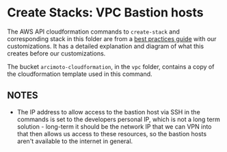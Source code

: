 # Create Stacks: VPC Bastion hosts

The AWS API cloudformation commands to `create-stack` and corresponding stack in this folder are from a [best practices guide](https://aws.amazon.com/blogs/database/deploy-an-amazon-aurora-postgresql-db-cluster-with-recommended-best-practices-using-aws-cloudformation/) with our customizations. It has a detailed explanation and diagram of what this creates before our customizations.

The bucket `arcimoto-cloudformation`, in the `vpc` folder, contains a copy of the cloudformation template used in this command.

## NOTES

- The IP address to allow access to the bastion host via SSH in the commands is set to the developers personal IP, which is not a long term solution - long-term it should be the network IP that we can VPN into that then allows us access to these resources, so the bastion hosts aren't available to the internet in general.
